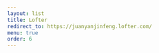 ```yaml
---
layout: list
title: Lofter
redirect_to: https://juanyanjinfeng.lofter.com/
menu: true
order: 6
---
```

